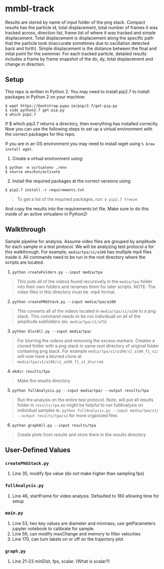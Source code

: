 
# mmbl-track

Results are stored by name of input folder of the png stack. Compact results has the particle id, total displacement, total number of frames it was tracked across, direction list, frame list of where it was tracked and simple displacement. Total displacement is displacement along the specific path that the particle took (inaccurate sometimes due to oscillation detected back and forth). Simple displacement is the distance between the final and intial point for the swimmer. For each tracked particle, detailed results includes a frame by frame snapshot of the dx, dy, total displacement and change in direction.

## Setup

This repo is written in Python 2. You may need to install pip2.7 to install packages in Python 2 on your machine:  

`$ wget https://bootstrap.pypa.io/pip/2.7/get-pip.py    `     
`$ sudo python2.7 get-pip.py    `     
`$ which pip2.7   `      

If $ which pip2.7 returns a directory, then everything has installed correctly. Now you can use the following steps to set up a virtual environment with the correct packages for this repo. 

If you are in an OS environment you may need to install wget using `% brew install wget`. 

1. Create a virtual environment using:

`$ python -m virtualenv ./env    `     
`$ source env/bin/activate     `     

2. Install the required packages at the correct versions using:

`$ pip2.7 install -r requirements.txt    `

>To get a list of the required packages, run:
`$ pip2.7 freeze   `    

And copy the results into the requirements.txt file. Make sure to do this inside of an active virtualenv in Python2!
 
## Walkthrough 
Sample pipeline for analysis. Assume video files are grouped by amplitude for each sample in a test protocol. We will be analyzing test protocol a for this walkthrough. For example, `media/tpa/s1/a100` has multiple mp4 files inside it. All commands need to be run in the root directory where the scripts are located. 

  

1) `python createFolders.py --input media/tpa`
>This puts all of the videos found recursively in the `media/tpa` folder into their own folders and renames them for later scripts. NOTE: The video files in this directory must be .mp4 format.  
2) `python createPNGStack.py --input media/tpa/a100`
>This converts all of the videos located in `media/tpa/s1/a100` to a png stack. This command needs to be run individuall on all of the amplitude subfolders (ex. `media/tpa/s1/a75`)
3) `python blurAll.py --input media/tpa/`
>For blurring the videos and removing the excess markers. Creates a cloned folder with a png stack in same root directory of original folder containing png stack. For example `media/tpa/s1/a100/s1_a100_f1_v1/` will now have a blurred clone at `media/tpa/s1/a100/s1_a100_f1_v1_blurred`.  
4) `mkdir results/tpa`
> Make the results directory
5) `python fullAnalysis.py --input media/tpa/ --output results/tpa`
>Run the analysis on the entire test protocol. Note, will put all results folder in `results/tpa` so might be helpful to run fullAnalysis on individual samples ie. `python fullAnalysis.py --input media/tpa/s1/ --output results/tpa/s1` for more organized files
6) `python graphAll.py --input results/tpa`
>Create plots from results and store them in the results directory

##  User-Defined Values
### `createPNGStack.py`
1) Line 35, modify fps value (do *not* make higher than sampling fps)
### `fullAnalysis.py`
1) Line 46, startFrame for video analysis. Defaulted to 180 allowing time for setup

### `main.py`
1) Line 53, two key values are diameter and minmass, use getParameters jupyter notebook to calibrate for sample. 
2) Line 56, can modify maxChange and memory to filter velocities
3) Line 170, can turn labels on or off on the trajectory plot

### `graph.py`
1) Line 21-23  minDist, fps, scalar. (What is scalar?)



